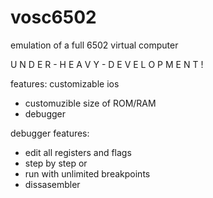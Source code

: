 # vosc6502
emulation of a full 6502 virtual computer

U N D E R -  H E A V Y - D E V E L O P M E N T !

features:
customizable ios
- customuzible size of ROM/RAM
- debugger

debugger features:
- edit all registers and flags
- step by step or 
- run with unlimited breakpoints
- dissasembler
